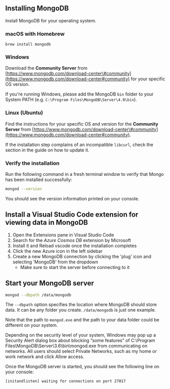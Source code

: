 ## Installing MongoDB

Install MongoDB for your operating system.

### macOS with Homebrew

```text
brew install mongodb
```

### Windows

Download the **Community Server** from [https://www.mongodb.com/download-center\#community](https://www.mongodb.com/download-center#community) for your specific OS version.

If you're running Windows, please add the MongoDB `bin` folder to your System PATH \(e.g. `C:\Program Files\MongoDB\Server\4.0\bin`\).

### Linux (Ubuntu)

Find the instructions for your specific OS and version for the **Community Server** from [https://www.mongodb.com/download-center\#community](https://www.mongodb.com/download-center#community).

If the installation step complains of an incompatible `libcurl`, check the
section in the guide on how to update it.

### Verify the installation

Run the following command in a fresh terminal window to verify that Mongo has been installed successfully:

```bash
mongod --version
```

You should see the version information printed on your console.

## Install a Visual Studio Code extension for viewing data in MongoDB

1. Open the Extensions pane in Visual Studio Code
2. Search for the _Azure Cosmos DB_ extension by Microsoft
3. Install it and Reload vscode once the installation completes
4. Click the new Azure icon in the left sidebar
5. Create a new MongoDB connection by clicking the 'plug' icon and selecting 'MongoDB' from the dropdown
	- Make sure to start the server before connecting to it

## Start your MongoDB server

```bash
mongod --dbpath /data/mongodb
```

The `--dbpath` option specifies the location where MongoDB should store data. It can be any folder you create. `/data/mongodb` is just one example.

Note that the path to `mongod.exe` and the path to your data folder could be different on your system.

Depending on the security level of your system, Windows may pop up a Security Alert dialog box about blocking “some features” of C:\Program Files\MongoDB\Server\3.6\bin\mongod.exe from communicating on networks. All users should select Private Networks, such as my home or work network and click Allow access.

Once the MongoDB server is started, you should see the following line on your console:

```text
[initandlisten] waiting for connections on port 27017
```
